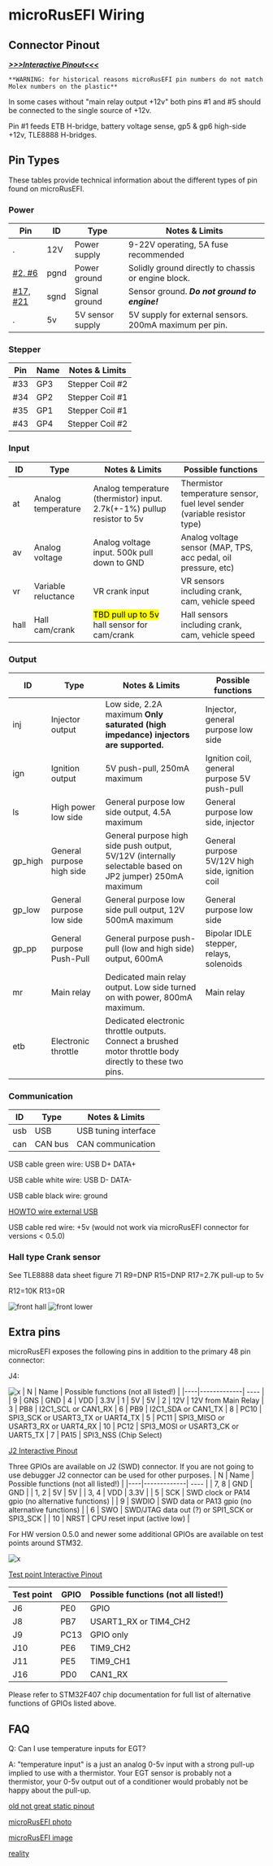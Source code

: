 # microRusEFI Wiring

## Connector Pinout

[***>>>Interactive Pinout<<<***](https://rusefi.com/docs/pinouts/microrusefi/)

    **WARNING: for historical reasons microRusEFI pin numbers do not match Molex numbers on the plastic**

In some cases without "main relay output +12v" both pins #1 and #5 should be connected to the single source of +12v.

Pin #1 feeds ETB H-bridge, battery voltage sense, gp5 & gp6 high-side +12v, TLE8888 H-bridges.

## Pin Types

These tables provide technical information about the different types of pin found on microRusEFI.

### Power

| Pin  | ID | Type | Notes & Limits |
|------|----|-------------| ---- |
| . | 12V  | Power supply        | 9-22V operating, 5A fuse recommended           |
| [#2, #6](https://rusefi.com/docs/pinouts/microrusefi/?connector=main&pin=6) | pgnd | Power ground        | Solidly ground directly to chassis or engine block. |
| [#17, #21](https://rusefi.com/docs/pinouts/microrusefi/?connector=main&pin=21) | sgnd | Signal ground       | Sensor ground.  ***Do not ground to engine!***
| . | 5v   | 5V sensor supply    | 5V supply for external sensors.  200mA maximum per pin.

### Stepper

| Pin  | Name                | Notes & Limits                                                                       |
|------|---------------------| ------------------------------------------------------------------------------------ |
| #33 | GP3 | Stepper Coil #2 |
| #34 | GP2 | Stepper Coil #1 |
| #35| GP1 | Stepper Coil #1 |
| #43 | GP4 | Stepper Coil #2 |

### Input

| ID   | Type                | Notes & Limits                                                                       | Possible functions |
|------|---------------------| ------------------------------------------------------------------------------------ | --- |
| at   | Analog temperature  | Analog temperature (thermistor) input.  2.7k(+-1%) pullup resistor to 5v  | Thermistor temperature sensor, fuel level sender (variable resistor type) |
| av   | Analog voltage      | Analog voltage input.  500k pull down to GND                                         | Analog voltage sensor (MAP, TPS, acc pedal, oil pressure, etc)
| vr   | Variable reluctance   | VR crank input                                                                       | VR sensors including crank, cam, vehicle speed
| hall | Hall cam/crank      | <mark>TBD pull up to 5v</mark> hall sensor for cam/crank                             | Hall sensors including crank, cam, vehicle speed

### Output

| ID | Type | Notes & Limits | Possible functions |
|----|-------------| ---- | --- |
| inj  | Injector output     | Low side, 2.2A maximum **Only saturated (high impedance) injectors are supported.** | Injector, general purpose low side |
| ign  | Ignition output     | 5V push-pull, 250mA maximum   | Ignition coil, general purpose 5V push-pull
| ls   | High power low side | General purpose low side output, 4.5A maximum | General purpose low side, injector
| gp_high | General purpose high side | General purpose high side push output, 5V/12V (internally selectable based on JP2 jumper) 250mA maximum | General purpose 5V/12V high side, ignition coil
| gp_low | General purpose low side | General purpose low side pull output, 12V 500mA maximum                            | General purpose low side
| gp_pp  | General purpose Push-Pull | General purpose push-pull (low and high side) output, 600mA | Bipolar IDLE stepper, relays, solenoids |
| mr   | Main relay          | Dedicated main relay output.  Low side turned on with power, 800mA maximum. | Main relay
| etb  | Electronic throttle | Dedicated electronic throttle outputs.  Connect a brushed motor throttle body directly to these two pins.

### Communication

| ID | Type | Notes & Limits |
|----|-------------| ---- |
| usb | USB     | USB tuning interface
| can | CAN bus | CAN communication

USB cable green wire: USB D+ DATA+

USB cable white wire: USB D- DATA-

USB cable black wire: ground

[HOWTO wire external USB](https://youtu.be/4v2VnP-YdlQ)

USB cable red wire: +5v (would not work via microRusEFI connector for versions < 0.5.0)

### Hall type Crank sensor

See TLE8888 data sheet figure 71
R9=DNP
R15=DNP
R17=2.7K pull-up to 5v

R12=10K
R13=0R

![front hall](Hardware/microRusEFI/Hardware_microRusEFI_0_1_assembled_front_hall_setup.jpg)
![front lower](Hardware/microRusEFI/Hardware_microRusEFI_0_1_assembled_front_lower.jpg)

## Extra pins

microRusEFI exposes the following pins in addition to the primary 48 pin connector:

J4:

![x](Hardware/microRusEFI/J4.png)
| N | Name | Possible functions (not all listed!) |
|----|-------------| ---- |
| 9 | GNS | GND
| 4 | VDD | 3.3V
| 1 | 5V | 5V
| 2 | 12V | 12V from Main Relay
| 3 | PB8 | I2C1_SCL or CAN1_RX
| 6 | PB9 | I2C1_SDA or CAN1_TX
| 8 | PC10 | SPI3_SCK or USART3_TX or UART4_TX
| 5 | PC11 | SPI3_MISO or USART3_RX or UART4_RX
| 10 | PC12 | SPI3_MOSI or USART3_CK or UART5_TX
| 7 | PA15 | SPI3_NSS (Chip Select)

[J2 Interactive Pinout](https://rusefi.com/docs/pinouts/microrusefi/main.html)

Three GPIOs are available on J2 (SWD) connector. If you are not going to use debugger J2 connector can be used for other purposes.
| N | Name | Possible functions (not all listed!) |
|----|-------------| ---- |
| 7, 8 | GND | GND |
| 1, 2 | 5V | 5V |
| 3, 4 | VDD | 3.3V |
| 5 | SCK | SWD clock or PA14 gpio (no alternative functions) |
| 9 | SWDIO | SWD data or PA13 gpio (no alternative functions) |
| 6 | SWO | SWD/JTAG data out (?) or SPI1_SCK or SPI3_SCK |
| 10 | NRST | CPU reset input (active low) |

For HW version 0.5.0 and newer some additional GPIOs are available on test points around STM32.

![x](Hardware/microRusEFI/J8_9_10.png)

[Test point Interactive Pinout](https://rusefi.com/docs/pinouts/microrusefi/pads.html)

| Test point | GPIO | Possible functions (not all listed!) |
|----|-------------| ---- |
| J6 | PE0 | GPIO |
| J8 | PB7 | USART1_RX or TIM4_CH2 |
| J9 | PC13 | GPIO only |
| J10 | PE6 | TIM9_CH2 |
| J11 | PE5 | TIM9_CH1 |
| J16 | PD0 | CAN1_RX |

Please refer to STM32F407 chip documentation for full list of alternative functions of GPIOs listed above.

## FAQ

Q: Can I use temperature inputs for EGT?

A: "temperature input" is a just an analog 0-5v input with a strong pull-up implied to use with a thermistor. Your EGT sensor is probably not a thermistor, your 0-5v output out of a conditioner would probably not be happy about the pull-up.

[old not great static pinout](Hardware/microRusEFI/Hardware_microRusEFI_connector.png)

[microRusEFI photo](Hardware/microRusEFI/Hardware_microRusEFI_connector.jpg)

[microRusEFI image](Hardware/microRusEFI/Hardware_microRusEFI_0_3_PCB_pinout.png)

[reality](Hardware/microRusEFI/microRusEFI_connectors/MRE_reality.jpg)
